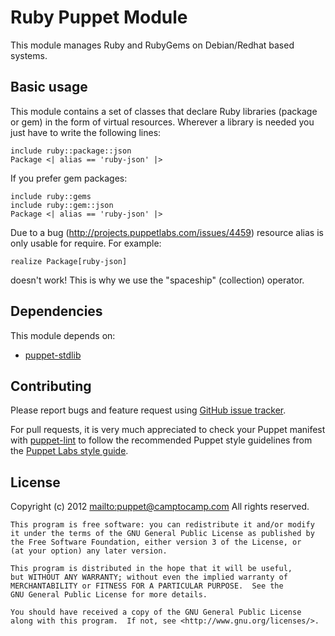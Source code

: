 # Ruby Puppet Module

This module manages Ruby and RubyGems on Debian/Redhat based systems.

## Basic usage

This module contains a set of classes that declare Ruby libraries (package or gem) 
in the form of virtual resources. Wherever a library is needed you just have to 
write the following lines:

    include ruby::package::json
    Package <| alias == 'ruby-json' |>

If you prefer gem packages:

    include ruby::gems
    include ruby::gem::json
    Package <| alias == 'ruby-json' |>

Due to a bug (http://projects.puppetlabs.com/issues/4459) resource alias 
is only usable for require. For example:

    realize Package[ruby-json]

doesn't work! This is why we use the "spaceship" (collection) operator.

## Dependencies

This module depends on:
 
 * [puppet-stdlib](https://github.com/camptocamp/puppet-stdlib)

## Contributing

Please report bugs and feature request using [GitHub issue
tracker](https://github.com/camptocamp/puppet-ruby/issues).

For pull requests, it is very much appreciated to check your Puppet manifest
with [puppet-lint](https://github.com/rodjek/puppet-lint) to follow the recommended Puppet style guidelines from the
[Puppet Labs style guide](http://docs.puppetlabs.com/guides/style_guide.html).

## License

Copyright (c) 2012 <mailto:puppet@camptocamp.com> All rights reserved.

    This program is free software: you can redistribute it and/or modify
    it under the terms of the GNU General Public License as published by
    the Free Software Foundation, either version 3 of the License, or
    (at your option) any later version.
    
    This program is distributed in the hope that it will be useful,
    but WITHOUT ANY WARRANTY; without even the implied warranty of
    MERCHANTABILITY or FITNESS FOR A PARTICULAR PURPOSE.  See the
    GNU General Public License for more details.
    
    You should have received a copy of the GNU General Public License
    along with this program.  If not, see <http://www.gnu.org/licenses/>.
